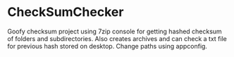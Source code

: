 # CheckSumChecker
Goofy checksum project using 7zip console for getting hashed checksum of folders and subdirectories. 
Also creates archives and can check a txt file for previous hash stored on desktop.
Change paths using appconfig.
